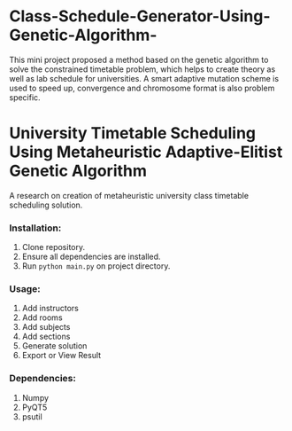 # Class-Schedule-Generator-Using-Genetic-Algorithm-
This mini project proposed a method based on the genetic algorithm to solve the constrained timetable problem, which helps to create theory as well as lab schedule for universities. A smart adaptive mutation scheme is used to speed up, convergence and chromosome format is also problem specific. 

# University Timetable Scheduling Using Metaheuristic Adaptive-Elitist Genetic Algorithm
A research on creation of metaheuristic university class timetable scheduling solution.

### Installation:
1. Clone repository.
3. Ensure all dependencies are installed.
2. Run `python main.py` on project directory.

### Usage:
1. Add instructors
2. Add rooms
3. Add subjects
4. Add sections
5. Generate solution
6. Export or View Result

### Dependencies:
1. Numpy
2. PyQT5
3. psutil 


